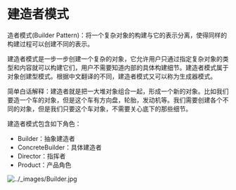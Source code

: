 # 建造者模式

造者模式(Builder Pattern)：将一个复杂对象的构建与它的表示分离，使得同样的构建过程可以创建不同的表示。

建造者模式是一步一步创建一个复杂的对象，它允许用户只通过指定复杂对象的类型和内容就可以构建它们，用户不需要知道内部的具体构建细节。建造者模式属于对象创建型模式。根据中文翻译的不同，建造者模式又可以称为生成器模式。

简单白话解释：建造者就是把一大堆对象组合一起，形成一个新的对象。比如我们要造一个车的对象，但是这个车有方向盘，轮胎，发动机等。我们需要创建各个不同的对象，但是我们只要这个车对象，不需要关心底下的那些细节。

建造者模式包含如下角色：

- Builder：抽象建造者
- ConcreteBuilder：具体建造者
- Director：指挥者
- Product：产品角色

![../_images/Builder.jpg](http://design-patterns.readthedocs.io/zh_CN/latest/_images/Builder.jpg)

